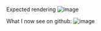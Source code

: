 Expected rendering
![image](https://github.com/KidElectric/r_notebook_tests/assets/14025598/64b8b25f-cb60-466d-a32a-9f17643d4586)

What I now see on github:
![image](https://github.com/KidElectric/r_notebook_tests/assets/14025598/ae3f4043-f624-4ede-ae74-71b9483800db)
